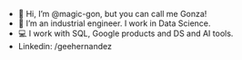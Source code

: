 - 👋 Hi, I’m @magic-gon, but you can call me Gonza!
- 👀 I’m an industrial engineer. I work in Data Science.
- 💻 I work with SQL, Google products and DS and AI tools.
- Linkedin: /geehernandez

<!---
magic-gon/magic-gon is a ✨ special ✨ repository because its `README.md` (this file) appears on your GitHub profile.
You can click the Preview link to take a look at your changes.
--->
